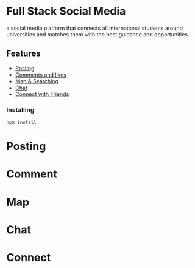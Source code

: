 # Full Stack Social Media

a social media platform that connects all international students around universities and matches them with the best guidance and opportunities.


## Features

- [Posting](#Posting)
- [Comments and likes](#Comment)
- [Map & Searching](#Map)
- [Chat](#Chat)
- [Connect with Friends](#Connect)


### Installing


```
npm install
```


# Posting

# Comment

# Map

# Chat

# Connect

